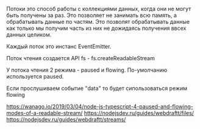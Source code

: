 Потоки это способ работы с коллекциями данных, когда они не могут быть получены за раз.
Это позволяет не занимать всю память, а обрабатывать данные по частям. 
Это позволят обрабатывать данные как только мы получим часть из них не дожидаясь получения ввсех данных целиком.

Каждый поток это инстанс EventEmitter.

Поток чтения создается API fs - fs.createReadableStream

У потока чтения 2 режима - paused и flowing. По-умолчанию используется paused.

Если прослушиваем событие "data" то будет сипользоваться режим flowing

https://wanago.io/2019/03/04/node-js-typescript-4-paused-and-flowing-modes-of-a-readable-stream/
https://nodejsdev.ru/guides/webdraftt/files/
https://nodejsdev.ru/guides/webdraftt/streams/